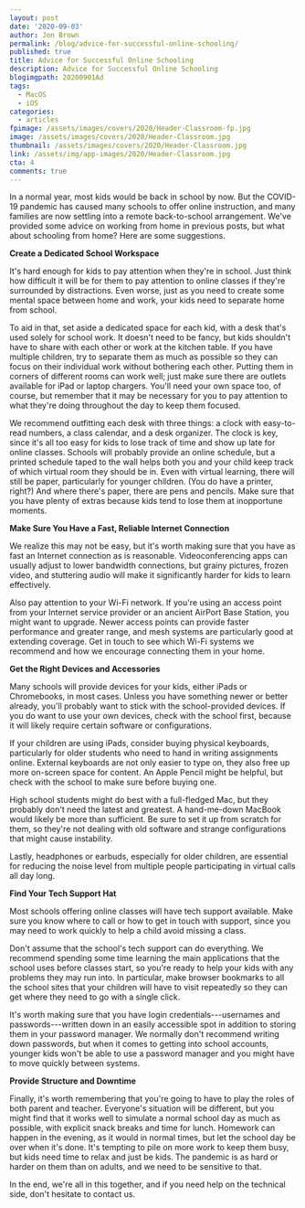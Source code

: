 ```yaml
---
layout: post
date: '2020-09-03'
author: Jon Brown
permalink: /blog/advice-for-successful-online-schooling/
published: true
title: Advice for Successful Online Schooling
description: Advice for Successful Online Schooling
blogimgpath: 20200901Ad
tags:
  - MacOS
  - iOS
categories:
  - articles
fpimage: /assets/images/covers/2020/Header-Classroom-fp.jpg
image: /assets/images/covers/2020/Header-Classroom.jpg
thumbnail: /assets/images/covers/2020/Header-Classroom.jpg
link: /assets/img/app-images/2020/Header-Classroom.jpg
cta: 4
comments: true
---
```

In a normal year, most kids would be back in school by now. But the
COVID-19 pandemic has caused many schools to offer online instruction,
and many families are now settling into a remote back-to-school
arrangement. We've provided some advice on working from home in previous
posts, but what about schooling from home? Here are some suggestions.​

**Create a Dedicated School Workspace**

It's hard enough for kids to pay attention when they're in school. Just
think how difficult it will be for them to pay attention to online
classes if they're surrounded by distractions. Even worse, just as you
need to create some mental space between home and work, your kids need
to separate home from school.

To aid in that, set aside a dedicated space for each kid, with a desk
that's used solely for school work. It doesn't need to be fancy, but
kids shouldn't have to share with each other or work at the kitchen
table. If you have multiple children, try to separate them as much as
possible so they can focus on their individual work without bothering
each other. Putting them in corners of different rooms can work well;
just make sure there are outlets available for iPad or laptop chargers.
You'll need your own space too, of course, but remember that it may be
necessary for you to pay attention to what they're doing throughout the
day to keep them focused.

We recommend outfitting each desk with three things: a clock with
easy-to-read numbers, a class calendar, and a desk organizer. The clock
is key, since it's all too easy for kids to lose track of time and show
up late for online classes. Schools will probably provide an online
schedule, but a printed schedule taped to the wall helps both you and
your child keep track of which virtual room they should be in. Even with
virtual learning, there will still be paper, particularly for younger
children. (You do have a printer, right?) And where there's paper, there
are pens and pencils. Make sure that you have plenty of extras because
kids tend to lose them at inopportune moments.​

**Make Sure You Have a Fast, Reliable Internet Connection**

We realize this may not be easy, but it's worth making sure that you
have as fast an Internet connection as is reasonable. Videoconferencing
apps can usually adjust to lower bandwidth connections, but grainy
pictures, frozen video, and stuttering audio will make it significantly
harder for kids to learn effectively.

Also pay attention to your Wi-Fi network. If you're using an access
point from your Internet service provider or an ancient AirPort Base
Station, you might want to upgrade. Newer access points can provide
faster performance and greater range, and mesh systems are particularly
good at extending coverage. Get in touch to see which Wi-Fi systems we
recommend and how we encourage connecting them in your home.​

**Get the Right Devices and Accessories**

Many schools will provide devices for your kids, either iPads or
Chromebooks, in most cases. Unless you have something newer or better
already, you'll probably want to stick with the school-provided devices.
If you do want to use your own devices, check with the school first,
because it will likely require certain software or
configurations.

If your children are using iPads, consider buying physical keyboards,
particularly for older students who need to hand in writing assignments
online. External keyboards are not only easier to type on, they also
free up more on-screen space for content. An Apple Pencil might be
helpful, but check with the school to make sure before buying
one.

High school students might do best with a full-fledged Mac, but they
probably don't need the latest and greatest. A hand-me-down MacBook
would likely be more than sufficient. Be sure to set it up from scratch
for them, so they're not dealing with old software and strange
configurations that might cause instability.

Lastly, headphones or earbuds, especially for older children, are
essential for reducing the noise level from multiple people
participating in virtual calls all day long. ​

**Find Your Tech Support Hat**

Most schools offering online classes will have tech support available.
Make sure you know where to call or how to get in touch with support,
since you may need to work quickly to help a child avoid missing a
class.

Don't assume that the school's tech support can do everything. We
recommend spending some time learning the main applications that the
school uses before classes start, so you're ready to help your kids
with any problems they may run into. In particular, make browser
bookmarks to all the school sites that your children will have to visit
repeatedly so they can get where they need to go with a single click.

It's worth making sure that you have login credentials---usernames and
passwords---written down in an easily accessible spot in addition to
storing them in your password manager. We normally don't recommend
writing down passwords, but when it comes to getting into school
accounts, younger kids won't be able to use a password manager and you
might have to move quickly between systems. ​

**Provide Structure and Downtime**

Finally, it's worth remembering that you're going to have to play the
roles of both parent and teacher. Everyone's situation will be
different, but you might find that it works well to simulate a normal
school day as much as possible, with explicit snack breaks and time for
lunch. Homework can happen in the evening, as it would in normal times,
but let the school day be over when it's done. It's tempting to pile on
more work to keep them busy, but kids need time to relax and just be
kids. The pandemic is as hard or harder on them than on adults, and we
need to be sensitive to that.

In the end, we're all in this together, and if you need help on the
technical side, don't hesitate to contact us.